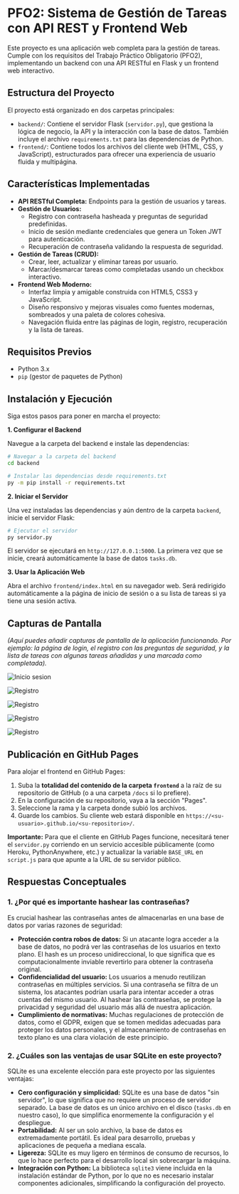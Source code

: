 # PFO2: Sistema de Gestión de Tareas con API REST y Frontend Web

Este proyecto es una aplicación web completa para la gestión de tareas. Cumple con los requisitos del Trabajo Práctico Obligatorio (PFO2), implementando un backend con una API RESTful en Flask y un frontend web interactivo.

## Estructura del Proyecto

El proyecto está organizado en dos carpetas principales:

-   `backend/`: Contiene el servidor Flask (`servidor.py`), que gestiona la lógica de negocio, la API y la interacción con la base de datos. También incluye el archivo `requirements.txt` para las dependencias de Python.
-   `frontend/`: Contiene todos los archivos del cliente web (HTML, CSS, y JavaScript), estructurados para ofrecer una experiencia de usuario fluida y multipágina.

## Características Implementadas

-   **API RESTful Completa:** Endpoints para la gestión de usuarios y tareas.
-   **Gestión de Usuarios:**
    -   Registro con contraseña hasheada y preguntas de seguridad predefinidas.
    -   Inicio de sesión mediante credenciales que genera un Token JWT para autenticación.
    -   Recuperación de contraseña validando la respuesta de seguridad.
-   **Gestión de Tareas (CRUD):**
    -   Crear, leer, actualizar y eliminar tareas por usuario.
    -   Marcar/desmarcar tareas como completadas usando un checkbox interactivo.
-   **Frontend Web Moderno:**
    -   Interfaz limpia y amigable construida con HTML5, CSS3 y JavaScript.
    -   Diseño responsivo y mejoras visuales como fuentes modernas, sombreados y una paleta de colores cohesiva.
    -   Navegación fluida entre las páginas de login, registro, recuperación y la lista de tareas.

## Requisitos Previos

-   Python 3.x
-   `pip` (gestor de paquetes de Python)

## Instalación y Ejecución

Siga estos pasos para poner en marcha el proyecto:

**1. Configurar el Backend**

Navegue a la carpeta del backend e instale las dependencias:

```bash
# Navegar a la carpeta del backend
cd backend

# Instalar las dependencias desde requirements.txt
py -m pip install -r requirements.txt
```

**2. Iniciar el Servidor**

Una vez instaladas las dependencias y aún dentro de la carpeta `backend`, inicie el servidor Flask:

```bash
# Ejecutar el servidor
py servidor.py
```

El servidor se ejecutará en `http://127.0.0.1:5000`. La primera vez que se inicie, creará automáticamente la base de datos `tasks.db`.

**3. Usar la Aplicación Web**

Abra el archivo `frontend/index.html` en su navegador web. Será redirigido automáticamente a la página de inicio de sesión o a su lista de tareas si ya tiene una sesión activa.

## Capturas de Pantalla

*(Aquí puedes añadir capturas de pantalla de la aplicación funcionando. Por ejemplo: la página de login, el registro con las preguntas de seguridad, y la lista de tareas con algunas tareas añadidas y una marcada como completada).*

![Inicio sesion](\static\img\inicio.png)


![Registro](static\img\registro.png)

![Registro](static\img\recuperar.png)

![Registro](static\img\recuperar2.png)

![Registro](static\img\tareas.png)

## Publicación en GitHub Pages

Para alojar el frontend en GitHub Pages:

1.  Suba la **totalidad del contenido de la carpeta `frontend`** a la raíz de su repositorio de GitHub (o a una carpeta `/docs` si lo prefiere).
2.  En la configuración de su repositorio, vaya a la sección "Pages".
3.  Seleccione la rama y la carpeta donde subió los archivos.
4.  Guarde los cambios. Su cliente web estará disponible en `https://<su-usuario>.github.io/<su-repositorio>/`.

**Importante:** Para que el cliente en GitHub Pages funcione, necesitará tener el `servidor.py` corriendo en un servicio accesible públicamente (como Heroku, PythonAnywhere, etc.) y actualizar la variable `BASE_URL` en `script.js` para que apunte a la URL de su servidor público.

## Respuestas Conceptuales

### 1. ¿Por qué es importante hashear las contraseñas?

Es crucial hashear las contraseñas antes de almacenarlas en una base de datos por varias razones de seguridad:

-   **Protección contra robos de datos:** Si un atacante logra acceder a la base de datos, no podrá ver las contraseñas de los usuarios en texto plano. El hash es un proceso unidireccional, lo que significa que es computacionalmente inviable revertirlo para obtener la contraseña original.
-   **Confidencialidad del usuario:** Los usuarios a menudo reutilizan contraseñas en múltiples servicios. Si una contraseña se filtra de un sistema, los atacantes podrían usarla para intentar acceder a otras cuentas del mismo usuario. Al hashear las contraseñas, se protege la privacidad y seguridad del usuario más allá de nuestra aplicación.
-   **Cumplimiento de normativas:** Muchas regulaciones de protección de datos, como el GDPR, exigen que se tomen medidas adecuadas para proteger los datos personales, y el almacenamiento de contraseñas en texto plano es una clara violación de este principio.

### 2. ¿Cuáles son las ventajas de usar SQLite en este proyecto?

SQLite es una excelente elección para este proyecto por las siguientes ventajas:

-   **Cero configuración y simplicidad:** SQLite es una base de datos "sin servidor", lo que significa que no requiere un proceso de servidor separado. La base de datos es un único archivo en el disco (`tasks.db` en nuestro caso), lo que simplifica enormemente la configuración y el despliegue.
-   **Portabilidad:** Al ser un solo archivo, la base de datos es extremadamente portátil. Es ideal para desarrollo, pruebas y aplicaciones de pequeña a mediana escala.
-   **Ligereza:** SQLite es muy ligero en términos de consumo de recursos, lo que lo hace perfecto para el desarrollo local sin sobrecargar la máquina.
-   **Integración con Python:** La biblioteca `sqlite3` viene incluida en la instalación estándar de Python, por lo que no es necesario instalar componentes adicionales, simplificando la configuración del proyecto.
